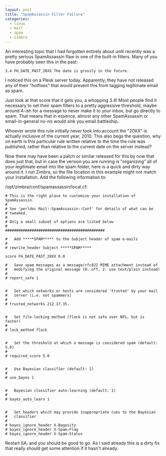 ```yaml
---
layout: post
title: "SpamAssassin Filter Failure"
categories:
  - linux
  - mail
  - spam
  - zimbra
---
```


An interesting topic that I had forgotten entirely about until recently was a pretty serious
SpamAssassin flaw in one of the built-in filters. Many of you have probably seen this in the past:

```
3.4 FH_DATE_PAST_20XX The date is grossly in the future.
```

I noticed this on a Plesk server today. Apparently, they have not released any of their "hotfixes"
that would prevent this from tagging legitimate email as spam.

Just look at that score that it gets you, a whopping 3.4! Most people find it necessary to set their
spam filters to a pretty aggressive threshold, maybe around 4-ish for a message to never make it to
your inbox, but go directly to spam. That means that in essence, almost any other SpamAssassin or
email-in-general no-no would sink you email battleship.

Whoever wrote this rule initially never took into account the "20XX" is actually inclusive of the
current year, 2010. This also begs the question, why on earth is this particular rule written
relative to the time the rule was published, rather than relative to the current date on the
server instead?

Now there may have been a patch or similar released for this by now that does just that, but in
case the version you are running is "organizing" all of your legitimate email into the spam folder,
here is a quick and dirty way around it. I run Zimbra, so the file location in this example might
not match your installation. Add the following information to:

/opt/zimbra/conf/spamassassin/local.cf:

```
# This is the right place to customize your installation of SpamAssassin.
#
# See 'perldoc Mail::SpamAssassin::Conf' for details of what can be
# tweaked.
#
# Only a small subset of options are listed below
#
#############################################

#   Add *****SPAM***** to the Subject header of spam e-mails
#
# rewrite_header Subject *****SPAM*****

score FH_DATE_PAST_20XX 0.0

#   Save spam messages as a message/rfc822 MIME attachment instead of
#   modifying the original message (0: off, 2: use text/plain instead)
#
# report_safe 1


#   Set which networks or hosts are considered 'trusted' by your mail
#   server (i.e. not spammers)
#
# trusted_networks 212.17.35.


#   Set file-locking method (flock is not safe over NFS, but is faster)
#
# lock_method flock


#   Set the threshold at which a message is considered spam (default: 5.0)
#
# required_score 5.0


#   Use Bayesian classifier (default: 1)
#
# use_bayes 1


#   Bayesian classifier auto-learning (default: 1)
#
# bayes_auto_learn 1


#   Set headers which may provide inappropriate cues to the Bayesian
#   classifier
#
# bayes_ignore_header X-Bogosity
# bayes_ignore_header X-Spam-Flag
# bayes_ignore_header X-Spam-Status
```

Restart SA, and you should be good to go. As I said already this is a dirty fix that really should
get some attention if it hasn't already.
